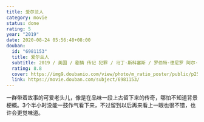 ```yaml
---
title: 爱尔兰人
category: movie
status: done
rating: 5
year: "2019"
date: 2020-08-24 05:56:48+08:00
douban:
  id: "6981153"
  title: 爱尔兰人
  subtitle: 2019 / 美国 / 剧情 传记 犯罪 / 马丁·斯科塞斯 / 罗伯特·德尼罗 阿尔·帕西诺
  rating: 8.8
  cover: https://img9.doubanio.com/view/photo/m_ratio_poster/public/p2568902055.jpg
  link: https://movie.douban.com/subject/6981153/
---
```


一群带着故事的可爱老头儿，像是在品味一段上古留下来的传奇，哪怕不知道背景梗概。3个半小时没能一鼓作气看下来，不过留到以后再来看上一眼也很不错，也许会更觉味道。
